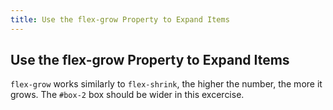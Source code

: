 ```yaml
---
title: Use the flex-grow Property to Expand Items
---
```

## Use the flex-grow Property to Expand Items

`flex-grow` works similarly to `flex-shrink`, the higher the number, the more it grows.
The `#box-2` box should be wider in this excercise.
